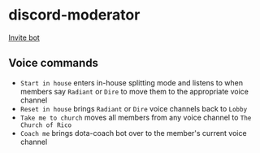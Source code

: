 # discord-moderator

[Invite bot](https://discord.com/api/oauth2/authorize?client_id=1062766623578148945&permissions=8&scope=bot)

## Voice commands

- `Start in house` enters in-house splitting mode and listens to when members say `Radiant` or `Dire` to move them to the appropriate voice channel
- `Reset in house` brings `Radiant` or `Dire` voice channels back to `Lobby`
- `Take me to church` moves all members from any voice channel to `The Church of Rico`
- `Coach me` brings dota-coach bot over to the member's current voice channel

